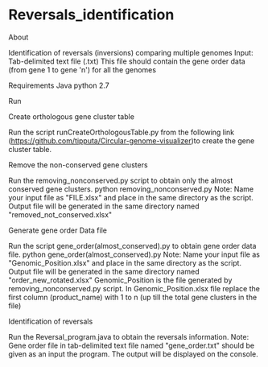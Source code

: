 # Reversals_identification

About

Identification of reversals (inversions) comparing multiple genomes
Input: Tab-delimited text file (.txt) This file should contain the gene order data (from gene 1 to gene 'n') for all the genomes

Requirements
Java 
python 2.7

Run

Create orthologous gene cluster table

Run the script runCreateOrthologousTable.py from the following link (https://github.com/tipputa/Circular-genome-visualizer)to create the gene cluster table.

Remove the non-conserved gene clusters

Run the removing_nonconserved.py script to obtain only the almost conserved gene clusters.
python removing_nonconserved.py
Note: Name your input file as "FILE.xlsx" and place in the same directory as the script. Output file will be generated in the same directory named "removed_not_conserved.xlsx"

Generate gene order Data file 

Run the script gene_order(almost_conserved).py to obtain gene order data file.
python gene_order(almost_conserved).py
Note: Name your input file as "Genomic_Position.xlsx" and place in the same directory as the script. Output file will be generated in the same directory named "order_new_rotated.xlsx"
Genomic_Position is the file generated by removing_nonconserved.py script.
In Genomic_Position.xlsx file replace the first column (product_name) with 1 to n (up till the total gene clusters in the file)

Identification of reversals

Run the Reversal_program.java to obtain the reversals information.
Note: Gene order file in tab-delimited text file named "gene_order.txt" should be given as an input the program. The output will be displayed on the console.

